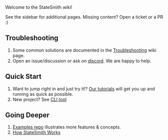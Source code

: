 Welcome to the StateSmith wiki!

See the sidebar for additional pages. Missing content? Open a ticket or a PR :)

## Troubleshooting
1. Some common solutions are documented in the [Troubleshooting](https://github.com/StateSmith/StateSmith/wiki/Troubleshooting) wiki page.
1. Open an issue/discussion or ask on [discord](https://discord.com/invite/rNxNGQXWsU). We are happy to help.

## Quick Start
1. Want to jump right in and just try it!? [Our tutorials](https://github.com/StateSmith/StateSmith/wiki/Learning-Resources) will get you up and running as quick as possible.
1. New project? See [CLI tool](https://github.com/StateSmith/StateSmith/blob/main/src/StateSmith.Cli/README.md)

## Going Deeper
1. [Examples repo](https://github.com/StateSmith/StateSmith-examples/blob/main/README.md) illustrates more features & concepts.
1. [How StateSmith Works](https://github.com/StateSmith/StateSmith/wiki/How-StateSmith-Works)